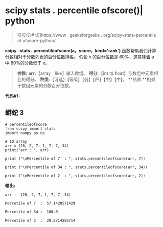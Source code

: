 # scipy stats . percentile ofscore()| python

> 哎哎哎:# t0]https://www . geeksforgeeks . org/scipy-stats-percentile of ofscore-python/

**scipy . stats . percentileofscore(a，score，kind='rank')** 函数帮助我们计算分数相对于分数列表的百分位数排名。
假设 x 的百分位数是 60%，这意味着 a 中 80%的分数低于 x。

> **参数:**
> **arr:**【array _ like】输入数组。
> **得分:**【int 或 float】与数组中元素相比的得分。
> **种类:**【可选】【等级】【弱】【严】【中】【中】。
> **结果:**相对于数组元素的分数百分位数。

**代码#1:**

## 蟒蛇 3

```
# percentileofscore
from scipy import stats
import numpy as np

# 1D array 
arr = [20, 2, 7, 1, 7, 7, 34]
print("arr : ", arr) 

print ("\nPercentile of 7  : ", stats.percentileofscore(arr, 7))

print ("\nPercentile of 34 : ", stats.percentileofscore(arr, 34))

print ("\nPercentile of 2  : ", stats.percentileofscore(arr, 2))
```

**输出:**

```
arr :  [20, 2, 7, 1, 7, 7, 34]

Percetile of 7  :  57.1428571429

Percetile of 34 :  100.0

Percetile of 2  :  28.5714285714
```